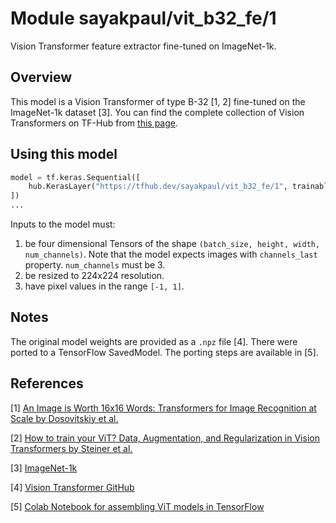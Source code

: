 # Module sayakpaul/vit_b32_fe/1

Vision Transformer feature extractor fine-tuned on ImageNet-1k.

<!-- asset-path: https://storage.googleapis.com/flowers-experimental/B_32-i21k-300ep-lr_0.001-aug_medium1-wd_0.03-do_0.0-sd_0.0--imagenet2012-steps_20k-lr_0.03-res_224_fe.tar.gz  -->
<!-- task: image-classification -->
<!-- network-architecture: vit -->
<!-- format: saved_model_2 -->
<!-- fine-tunable: true -->
<!-- license: apache-2.0 -->
<!-- colab: https://colab.research.google.com/github/sayakpaul/ViT-jax2tf/blob/main/fine_tune.ipynb -->


## Overview

This model is a Vision Transformer of type B-32 [1, 2] fine-tuned on the ImageNet-1k dataset [3]. You can find the complete
collection of Vision Transformers on TF-Hub from [this page](https://tfhub.dev/sayakpaul/collections/vision_transformer/1).

## Using this model

```python
model = tf.keras.Sequential([
    hub.KerasLayer("https://tfhub.dev/sayakpaul/vit_b32_fe/1", trainable=True)
])
...
```

Inputs to the model must:

1. be four dimensional Tensors of the shape `(batch_size, height, width, num_channels)`. Note that the model expects images with  `channels_last`  property. `num_channels` must be 3. 
2. be resized to 224x224 resolution.
3. have pixel values in the range `[-1, 1]`.


## Notes

The original model weights are provided as a `.npz` file [4]. There were ported to a TensorFlow SavedModel. The porting steps are available in [5].

## References

[1] [An Image is Worth 16x16 Words: Transformers for Image Recognition at Scale by Dosovitskiy et al.](https://arxiv.org/abs/2010.11929) 

[2] [How to train your ViT? Data, Augmentation, and Regularization in Vision Transformers by Steiner et al.](https://arxiv.org/abs/2106.10270)

[3] [ImageNet-1k](https://www.image-net.org/challenges/LSVRC/2012/index.php)  

[4] [Vision Transformer GitHub](https://github.com/google-research/vision_transformer)

[5] [Colab Notebook for assembling ViT models in TensorFlow](https://colab.research.google.com/github/sayakpaul/ViT-jax2tf/blob/main/conversion.ipynb)